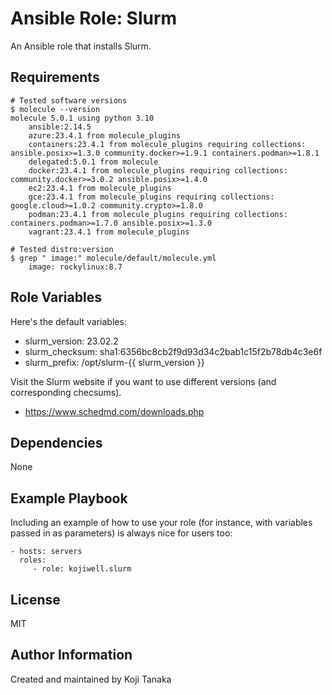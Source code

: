 Ansible Role: Slurm
=========

An Ansible role that installs Slurm.

Requirements
------------

``` shell
# Tested software versions
$ molecule --version
molecule 5.0.1 using python 3.10 
    ansible:2.14.5
    azure:23.4.1 from molecule_plugins
    containers:23.4.1 from molecule_plugins requiring collections: ansible.posix>=1.3.0 community.docker>=1.9.1 containers.podman>=1.8.1
    delegated:5.0.1 from molecule
    docker:23.4.1 from molecule_plugins requiring collections: community.docker>=3.0.2 ansible.posix>=1.4.0
    ec2:23.4.1 from molecule_plugins
    gce:23.4.1 from molecule_plugins requiring collections: google.cloud>=1.0.2 community.crypto>=1.8.0
    podman:23.4.1 from molecule_plugins requiring collections: containers.podman>=1.7.0 ansible.posix>=1.3.0
    vagrant:23.4.1 from molecule_plugins

# Tested distro:version
$ grep " image:" molecule/default/molecule.yml
    image: rockylinux:8.7
```

Role Variables
--------------

Here's the default variables:

- slurm_version: 23.02.2
- slurm_checksum: sha1:6356bc8cb2f9d93d34c2bab1c15f2b78db4c3e6f
- slurm_prefix: /opt/slurm-{{ slurm_version }}

Visit the Slurm website if you want to use different versions (and corresponding checsums).

- https://www.schedmd.com/downloads.php

Dependencies
------------

None

Example Playbook
----------------

Including an example of how to use your role (for instance, with variables passed in as parameters) is always nice for users too:

    - hosts: servers
      roles:
         - role: kojiwell.slurm

License
-------

MIT

Author Information
------------------

Created and maintained by Koji Tanaka
